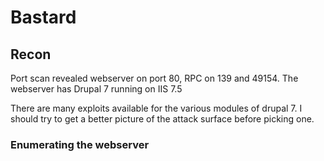 # Bastard

## Recon  

Port scan revealed webserver on port 80, RPC on 139 and 49154.
The webserver has Drupal 7 running on IIS 7.5

There are many exploits available for the various modules of drupal 7. I should try to get a better picture of the attack surface before picking one.

### Enumerating the webserver
